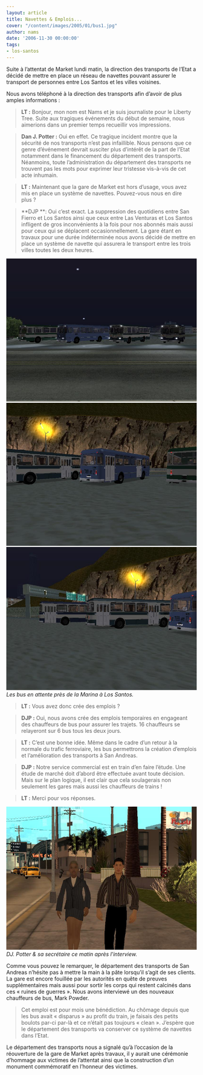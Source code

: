 ```yaml
---
layout: article
title: Navettes & Emplois...
cover: "/content/images/2005/01/bus1.jpg"
author: nams
date: '2006-11-30 00:00:00'
tags:
- los-santos
---
```


Suite à l’attentat de Market lundi matin, la direction des transports de l’Etat&nbsp;a décidé de mettre en place un réseau de navettes pouvant assurer le transport de personnes entre Los Santos et les villes voisines.

Nous avons téléphoné à la direction des transports afin d’avoir de plus amples informations&nbsp;:

> **LT&nbsp;:** Bonjour, mon nom est Nams et je suis journaliste pour le Liberty Tree. Suite aux tragiques événements du début de semaine, nous aimerions dans un premier temps recueillir vos impressions.

> **Dan J. Potter&nbsp;:** Oui en effet. Ce tragique incident montre que la sécurité de nos transports n’est pas infaillible. Nous pensons que ce genre d’événement devrait susciter plus d’intérêt de la part de l’Etat notamment dans le financement du département des transports. Néanmoins, toute l’administration du département des transports ne trouvent pas les mots pour exprimer leur tristesse vis-à-vis de cet acte inhumain.

> **LT&nbsp;:** Maintenant que la gare de Market est hors d’usage, vous avez mis en place un système de navettes. Pouvez-vous nous en dire plus&nbsp;?

> \*\*DJP&nbsp;\*\*: Oui c’est exact. La suppression des quotidiens entre San Fierro et Los Santos ainsi que ceux entre Las Venturas et Los Santos infligent de gros inconvénients à la fois pour nos abonnés mais aussi pour ceux qui se déplacent occasionnellement. La gare étant en travaux pour une durée indéterminée nous avons décidé de mettre en place un système de navette qui assurera le transport entre les trois villes toutes les deux heures.

![](/content/images/2005/01/bus1.jpg)
![](/content/images/2005/01/bus2.jpg)
![Les bus en attente près de la Marina à Los Santos.](/content/images/2005/01/bus3.jpg)
_Les bus en attente près de la Marina à Los Santos._

> **LT&nbsp;:** Vous avez donc crée des emplois&nbsp;?

> **DJP&nbsp;:** Oui, nous avons crée des emplois temporaires en engageant des chauffeurs de bus pour assurer les trajets. 16 chauffeurs se relayeront sur 6 bus tous les deux jours.

> **LT&nbsp;:** C’est une bonne idée. Même dans le cadre d’un retour à la normale du trafic ferroviaire, les bus permettrons la création d’emplois et l’amélioration des transports à San Andreas.

> **DJP&nbsp;:** Notre service commercial est en train d’en faire l’étude. Une étude de marché doit d’abord être effectuée avant toute décision. Mais sur le plan logique, il est clair que cela soulagerais non seulement les gares mais aussi les chauffeurs de trains&nbsp;!

> **LT&nbsp;:** Merci pour vos réponses.

![DJ. Potter & sa secrétaire ce matin après l'interview.](/content/images/2005/01/bus4.jpg)
_DJ. Potter & sa secrétaire ce matin après l'interview._

Comme vous pouvez le remarquer, le département des transports de San Andreas n’hésite pas à mettre la main à la pâte lorsqu’il s’agit de ses clients. La gare est encore fouillée par les autorités en quête de preuves supplémentaires mais aussi pour sortir les corps qui restent calcinés dans ces «&nbsp;ruines de guerres&nbsp;». Nous avons interviewé un des nouveaux chauffeurs de bus, Mark Powder.

> Cet emploi est pour mois une bénédiction. Au chômage depuis que les bus avait «&nbsp;disparus&nbsp;» au profit du train, je faisais des petits boulots par-ci par-là et ce n’était pas toujours «&nbsp;clean&nbsp;». J’espère que le département des transports va conserver ce système de navettes dans l’Etat.

Le département des transports nous&nbsp;a signalé qu’à l’occasion de la réouverture de la gare de Market après travaux, il y aurait une cérémonie d’hommage aux victimes de l’attentat ainsi que la construction d’un monument commémoratif en l’honneur des victimes.